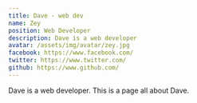 ```yaml
---
title: Dave - web dev
name: Zey
position: Web Developer
description: Dave is a web developer
avatar: /assets/img/avatar/zey.jpg
facebook: https://www.facebook.com/
twitter: https://www.twitter.com/
github: https://www.github.com/
---
```

Dave is a web developer. This is a page all about Dave.
